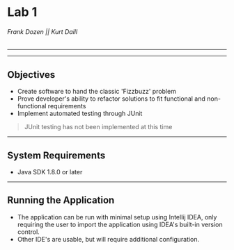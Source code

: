 # Lab 1 

###### Frank Dozen || Kurt Daill

----
----
## Objectives
* Create software to hand the classic 'Fizzbuzz' problem
* Prove developer's ability to refactor solutions to fit functional and non-functional requirements
* Implement automated testing through JUnit

> JUnit testing has not been implemented at this time 

----
## System Requirements
* Java SDK 1.8.0 or later

----
## Running the Application
* The application can be run with minimal setup using Intellij IDEA, only requiring the user to import the application using IDEA's built-in version control.
* Other IDE's are usable, but will require additional configuration.
